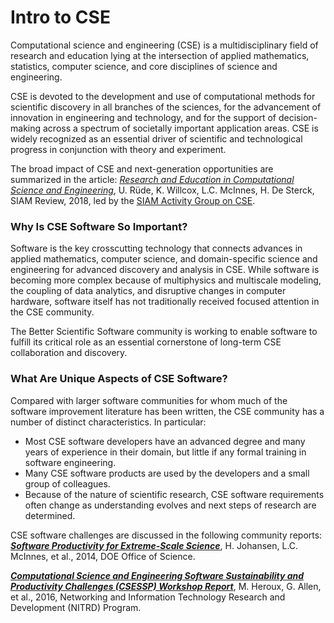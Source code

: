 # Intro to CSE
Computational science and engineering (CSE) is a multidisciplinary field of research and education lying at the intersection of applied mathematics, statistics, computer science, and core disciplines of science and engineering.  

CSE is devoted to the development and use of computational methods for scientific discovery in all branches of the sciences, for the advancement of innovation in engineering and technology, and for the support of decision-making across a spectrum of societally important application areas. CSE is widely recognized as an essential driver of scientific and technological progress in conjunction with theory and experiment.  

The broad impact of CSE and next-generation opportunities are summarized in the article: [_Research and Education in Computational Science and Engineering_](https://dx.doi.org/10.1137/16M1096840), U. Rüde, K. Willcox, L.C. McInnes, H. De Sterck, SIAM Review, 2018, led by the [SIAM Activity Group on CSE](https://www.siam.org/activity/cse).

### Why Is CSE Software So Important?
Software is the key crosscutting technology that connects advances in applied mathematics, computer science, and domain-specific science and engineering for advanced discovery and analysis in CSE. While software is becoming more complex because of multiphysics and multiscale modeling, the coupling of data analytics, and disruptive changes in computer hardware, software itself has not traditionally received focused attention in the CSE community.  

The Better Scientific Software community is working to enable software to fulfill its critical role as an essential cornerstone of long-term CSE collaboration and discovery.  

### What Are Unique Aspects of CSE Software?
Compared with larger software communities for whom much of the software improvement literature has been written, the CSE community has a number of distinct characteristics. In particular:
- Most CSE software developers have an advanced degree and many years of experience in their domain, but little if any formal training in software engineering.
- Many CSE software products are used by the developers and a small group of colleagues.
- Because of the nature of scientific research, CSE software requirements often change as understanding evolves and next steps of research are determined.

CSE software challenges are discussed in the following community reports: 
[_**Software Productivity for Extreme-Scale Science**_](https://science.osti.gov/-/media/ascr/pdf/research/cs/Exascale-Workshop/SoftwareProductivityWorkshopReport2014.pdf), H. Johansen, L.C. McInnes, et al., 2014, DOE Office of Science.

[_**Computational Science and Engineering Software Sustainability and Productivity Challenges (CSESSP) Workshop Report**_](https://www.nitrd.gov/PUBS/CSESSPWorkshopReport.pdf), M. Heroux, G. Allen, et al., 2016, Networking and Information Technology Research and Development (NITRD) Program.

<!---
BSSw Site: Get Oriented: About CSE
--->
